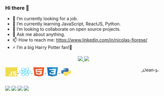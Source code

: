 ### Hi there 👋

- 👀 I’m currently looking for a job.
- 🌱 I’m currently learning JavaScript, ReactJS, Python.
- 👯 I’m looking to collaborate on open source projects.
- 💬 Ask me about anything.
- 📫 How to reach me: https://www.linkedin.com/in/nicolas-fiorese/
- ⚡ I’m a big Harry Potter fan!🦉

<div align="center">
  <a href="https://github.com/NicolasFiorese">
  <img height="180em" src="https://github-readme-stats.vercel.app/api?username=NicolasFiorese&show_icons=true&theme=dracula&include_all_commits=true&count_private=true"/>
  <img height="180em" src="https://github-readme-stats.vercel.app/api/top-langs/?username=NicolasFiorese&layout=compact&langs_count=7&theme=dracula"/>
</div>
  
  <div style="display: inline_block"><br>
  <img align="center" alt="Nico-Js" height="30" width="40" src="https://raw.githubusercontent.com/devicons/devicon/master/icons/javascript/javascript-plain.svg">
  <img align="center" alt="Nico-React" height="30" width="40" src="https://raw.githubusercontent.com/devicons/devicon/master/icons/react/react-original.svg">
  <img align="center" alt="Nico-HTML" height="30" width="40" src="https://raw.githubusercontent.com/devicons/devicon/master/icons/html5/html5-original.svg">
  <img align="center" alt="Nico-CSS" height="30" width="40" src="https://raw.githubusercontent.com/devicons/devicon/master/icons/css3/css3-original.svg">
  <img align="center" alt="Nico-Python" height="30" width="40" src="https://raw.githubusercontent.com/devicons/devicon/master/icons/python/python-original.svg">
  <img align="right" alt="Dean-pic" height="150" style="border-radius:50px;" src="https://c.tenor.com/b2uQHLDjnV4AAAAM/thumbs-up-okay.gif">
</div>

 ##

<div> 
  <a href="https://www.youtube.com/channel/UCmji5VfppF_cTUGtJ1DrOHw/featured" target="_blank"><img src="https://img.shields.io/badge/YouTube-FF0000?style=for-the-badge&logo=youtube&logoColor=white" target="_blank"></a>
  <a href="https://www.instagram.com/nico_fiorese/" target="_blank"><img src="https://img.shields.io/badge/-Instagram-%23E4405F?style=for-the-badge&logo=instagram&logoColor=white" target="_blank"></a>
  <a href = "mailto:contatorafaballerini@gmail.com"><img src="https://img.shields.io/badge/-Gmail-%23333?style=for-the-badge&logo=gmail&logoColor=white" target="_blank"></a>
  <a href="https://www.linkedin.com/in/nicolas-fiorese/" target="_blank"><img src="https://img.shields.io/badge/-LinkedIn-%230077B5?style=for-the-badge&logo=linkedin&logoColor=white" target="_blank"></a> </div>
